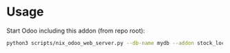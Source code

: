 # Usage

Start Odoo including this addon (from repo root):

```bash
python3 scripts/nix_odoo_web_server.py --db-name mydb --addon stock_location_children
```
